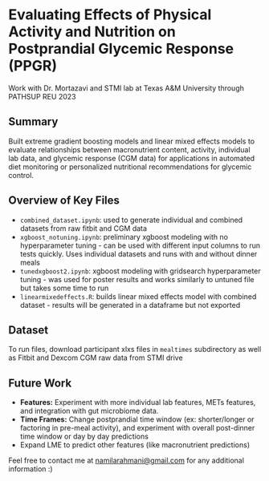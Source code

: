 # Evaluating Effects of Physical Activity and Nutrition on Postprandial Glycemic Response (PPGR)
Work with Dr. Mortazavi and STMI lab at Texas A&M University through PATHSUP REU 2023 

## Summary
Built extreme gradient boosting models and linear mixed effects models to evaluate relationships between macronutrient content, activity, individual lab data, and glycemic response (CGM data) for applications in automated diet monitoring or personalized nutritional recommendations for glycemic control. 

## Overview of Key Files
- `combined_dataset.ipynb`: used to generate individual and combined datasets from raw fitbit and CGM data
- `xgboost_notuning.ipynb`: preliminary xgboost modeling with no hyperparameter tuning - can be used with different input columns to run tests quickly. Uses individual datasets and runs with and without dinner meals
- `tunedxgboost2.ipynb`: xgboost modeling with gridsearch hyperparameter tuning - was used for poster results and works similarly to untuned file but takes some time to run
- `linearmixedeffects.R`: builds linear mixed effects model with combined dataset - results will be generated in a dataframe but not exported
 
## Dataset
To run files, download participant xlxs files in `mealtimes` subdirectory as well as Fitbit and Dexcom CGM raw data from STMI drive

## Future Work
- **Features:** Experiment with more individual lab features, METs features, and integration with gut microbiome data.
- **Time Frames:** Change postprandial time window (ex: shorter/longer or factoring in pre-meal activity), and experiment with overall post-dinner time window or day by day predictions
- Expand LME to predict other features (like macronutrient predictions)

Feel free to contact me at namilarahmani@gmail.com for any additional information :)
